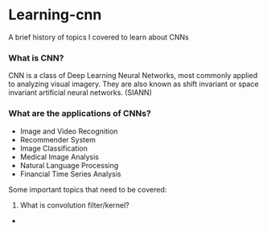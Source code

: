 # Learning-cnn
A brief history of topics I covered to learn about CNNs

### What is CNN?
CNN is a class of Deep Learning Neural Networks, most commonly applied to analyzing visual imagery. They are also known as shift invariant or space invariant artificial neural networks. (SIANN)

### What are the applications of CNNs?
- Image and Video Recognition
- Recommender System
- Image Classification
- Medical Image Analysis
- Natural Language Processing
- Financial Time Series Analysis

Some important topics that need to be covered:
1. What is convolution filter/kernel? 
  - 
